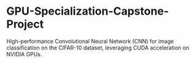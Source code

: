 # GPU-Specialization-Capstone-Project
High-performance Convolutional Neural Network (CNN) for image classification on the CIFAR-10 dataset, leveraging CUDA acceleration on NVIDIA GPUs.
